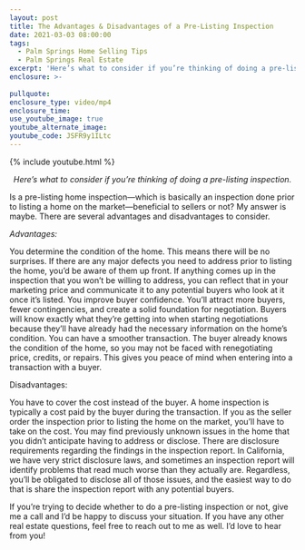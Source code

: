 ```yaml
---
layout: post
title: The Advantages & Disadvantages of a Pre-Listing Inspection
date: 2021-03-03 08:00:00
tags:
  - Palm Springs Home Selling Tips
  - Palm Springs Real Estate
excerpt: 'Here’s what to consider if you’re thinking of doing a pre-listing inspection.'
enclosure: >-
 
pullquote:
enclosure_type: video/mp4
enclosure_time:
use_youtube_image: true
youtube_alternate_image:
youtube_code: JSFR9y1ILtc
---
```


{% include youtube.html %}

<p style="text-align: center;"><em>Here’s what to consider if you’re thinking of doing a pre-listing inspection.</em></p>

Is a pre-listing home inspection—which is basically an inspection done prior to listing a home on the market—beneficial to sellers or not? My answer is maybe. There are several advantages and disadvantages to consider. 

*Advantages:*

You determine the condition of the home. This means there will be no surprises. If there are any major defects you need to address prior to listing the home, you’d be aware of them up front. If anything comes up in the inspection that you won’t be willing to address, you can reflect that in your marketing price and communicate it to any potential buyers who look at it once it’s listed. 
You improve buyer confidence. You’ll attract more buyers, fewer contingencies, and create a solid foundation for negotiation. Buyers will know exactly what they’re getting into when starting negotiations because they’ll have already had the necessary information on the home’s condition. 
You can have a smoother transaction. The buyer already knows the condition of the home, so you may not be faced with renegotiating price, credits, or repairs. This gives you peace of mind when entering into a transaction with a buyer. 

Disadvantages:

You have to cover the cost instead of the buyer. A home inspection is typically a cost paid by the buyer during the transaction. If you as the seller order the inspection prior to listing the home on the market, you’ll have to take on the cost. 
You may find previously unknown issues in the home that you didn’t anticipate having to address or disclose. 
There are disclosure requirements regarding the findings in the inspection report. In California, we have very strict disclosure laws, and sometimes an inspection report will identify problems that read much worse than they actually are. Regardless, you’ll be obligated to disclose all of those issues, and the easiest way to do that is share the inspection report with any potential buyers.

If you’re trying to decide whether to do a pre-listing inspection or not, give me a call and I’d be happy to discuss your situation. If you have any other real estate questions, feel free to reach out to me as well. I’d love to hear from you! 

